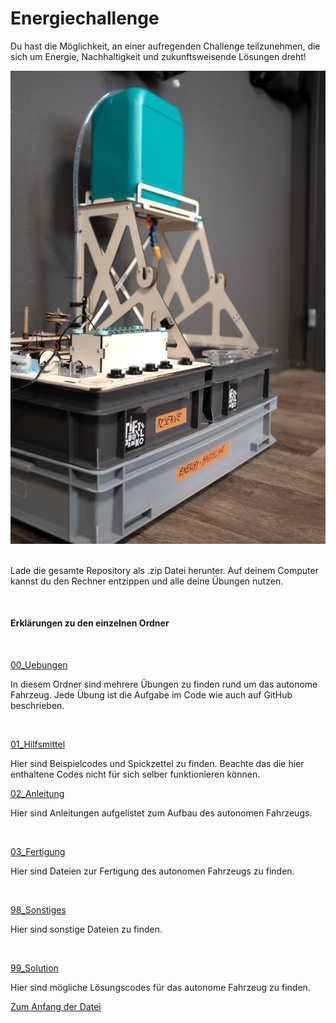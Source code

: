 # Energiechallenge
<a name="anfang"></a>


Du hast die Möglichkeit, an einer aufregenden Challenge teilzunehmen, die sich um Energie, Nachhaltigkeit und zukunftsweisende Lösungen dreht! 

<div style="text-align:center;">
  <img src="Energiechallenge_Anlage-2.jpg" alt="Beschreibung des Bildes">
</div>


<br/>

Lade die gesamte Repository als .zip Datei herunter. Auf deinem Computer kannst du den Rechner entzippen und alle deine Übungen nutzen.

</br>


<h4> Erklärungen zu den einzelnen Ordner </h4>


<br/>

<ins>00_Uebungen</ins>
<br/>

In diesem Ordner sind mehrere Übungen zu finden rund um das autonome Fahrzeug.
Jede Übung ist die Aufgabe im Code wie auch auf GitHub beschrieben.

<br/>

<ins>01_Hilfsmittel</ins>

Hier sind Beispielcodes und Spickzettel zu finden. Beachte das die hier enthaltene Codes nicht für sich selber funktionieren können. 


<ins>02_Anleitung</ins>

Hier sind Anleitungen aufgelistet zum Aufbau des autonomen Fahrzeugs. 

<br/>


<ins>03_Fertigung</ins>

Hier sind Dateien zur Fertigung des autonomen Fahrzeugs zu finden. 

<br/>

<ins>98_Sonstiges</ins>

 Hier sind sonstige Dateien zu finden.

<br/>

<ins>99_Solution</ins>

Hier sind mögliche Lösungscodes für das autonome Fahrzeug zu finden.

[Zum Anfang der Datei](#anfang)
